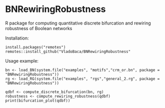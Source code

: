 # BNRewiringRobustness
R package for computing quantitative discrete bifurcation and rewiring robustness of Boolean networks

Installation:

    install.packages("remotes")
    remotes::install_github("VladoBaca/BNRewiringRobustness"

Usage example:

    bn <- load_BN(system.file("examples", "motifs","crm_or.bn", package = "BNRewiringRobustness"))
    rg <- load_RG(system.file("examples", "rgs","general_2.rg", package = "BNRewiringRobustness"))
    
    qdbf <- compute_discrete_bifurcation(bn, rg)
    robustness <- compute_rewiring_robustness(qdbf)
    print(bifurcation_plot(qdbf))

